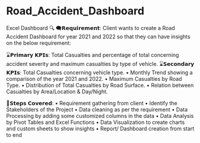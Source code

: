 # Road_Accident_Dashboard
Excel Dashboard
🔍 🗨️𝗥𝗲𝗾𝘂𝗶𝗿𝗲𝗺𝗲𝗻𝘁: Client wants to create a Road Accident Dashboard for year 2021 and 2022 so that they can have insights on the below requirement:


⌛𝗣𝗿𝗶𝗺𝗮𝗿𝘆 𝗞𝗣𝗜𝘀: Total Casualties and percentage of total concerning accident severity and maximum casualties by type of vehicle.
⌛𝗦𝗲𝗰𝗼𝗻𝗱𝗮𝗿𝘆 𝗞𝗣𝗜𝘀: Total Casualties concerning vehicle type.
• Monthly Trend showing a comparison of the year 2021 and 2022.
• Maximum Casualties by Road Type.
• Distribution of Total Casualties by Road Surface.
• Relation between Casualties by Area/Location & Day/Night. 


📍𝗦𝘁𝗲𝗽𝘀 𝗖𝗼𝘃𝗲𝗿𝗲𝗱:
• Requirement gathering from client
• Identify the Stakeholders of the Project
• Data cleaning as per the requirement
• Data Processing by adding some customized columns in the data
• Data Analysis by Pivot Tables and Excel Functions
• Data Visualization to create charts and custom sheets to show insights
• Report/ Dashboard creation from start to end
